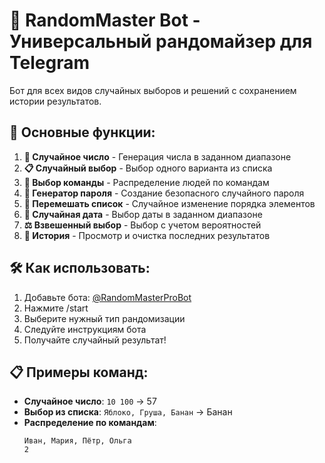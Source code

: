 # 🎲 RandomMaster Bot - Универсальный рандомайзер для Telegram

Бот для всех видов случайных выборов и решений с сохранением истории результатов.

## 🌟 Основные функции:
1. **🎲 Случайное число** - Генерация числа в заданном диапазоне
2. **📋 Случайный выбор** - Выбор одного варианта из списка
3. **👥 Выбор команды** - Распределение людей по командам
4. **🔐 Генератор пароля** - Создание безопасного случайного пароля
5. **🔄 Перемешать список** - Случайное изменение порядка элементов
6. **📅 Случайная дата** - Выбор даты в заданном диапазоне
7. **⚖️ Взвешенный выбор** - Выбор с учетом вероятностей
8. **📜 История** - Просмотр и очистка последних результатов

## 🛠 Как использовать:
1. Добавьте бота: [@RandomMasterProBot](https://t.me/RandomMasterProBot)
2. Нажмите /start
3. Выберите нужный тип рандомизации
4. Следуйте инструкциям бота
5. Получайте случайный результат!

## 📋 Примеры команд:
- **Случайное число**: `10 100` → 57
- **Выбор из списка**: `Яблоко, Груша, Банан` → Банан
- **Распределение по командам**: 
  ```text
  Иван, Мария, Пётр, Ольга
  2
